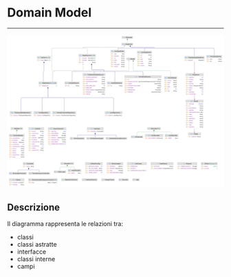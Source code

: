 # Domain Model

---

![Domain model](domain_model.png)

## Descrizione

Il diagramma rappresenta le relazioni tra:

- classi
- classi astratte
- interfacce
- classi interne
- campi